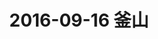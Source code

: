 ---
title: "2016-09-16 釜山"
excerpt: "<br/><img src='/images/2016.09.16_1.jpg'>"
collection: portfolio
---